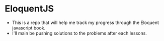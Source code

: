 # EloquentJS
- This is a repo that will help me track my progress through the Eloquent javascript book.
- I'll main be pushing solutions to the problems after each lessons.
